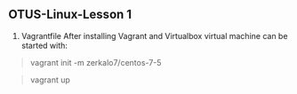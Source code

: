 ## OTUS-Linux-Lesson 1
1. Vagrantfile
After installing Vagrant and Virtualbox virtual machine can be started with:
>vagrant init -m zerkalo7/centos-7-5

>vagrant up
